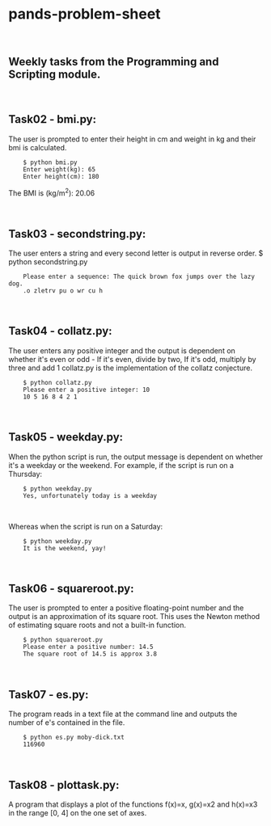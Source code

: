 # pands-problem-sheet
<br>

## Weekly tasks from the Programming and Scripting module.
<br>


## Task02 - bmi.py: 
The user is prompted to enter their height in cm and weight in kg and their bmi is calculated.
<br>

        $ python bmi.py
        Enter weight(kg): 65
        Enter height(cm): 180
The BMI is (kg/m<sup>2</sup>): 20.06
<br>

<br>

## Task03 - secondstring.py: 
The user enters a string and every second letter is output in reverse order.
        $ python secondstring.py
<br>

        Please enter a sequence: The quick brown fox jumps over the lazy dog.
        .o zletrv pu o wr cu h

<br>

## Task04 - collatz.py: 
The user enters any positive integer and the output is dependent on whether it's even or odd -
If it's even, divide by two,
If it's odd, multiply by three and add 1
collatz.py is the implementation of the collatz conjecture.
<br>

        $ python collatz.py
        Please enter a positive integer: 10
        10 5 16 8 4 2 1
         
<br>

## Task05 - weekday.py: 
When the python script is run, the output message is dependent on whether it's a weekday or the weekend. For example, if the script is run on a Thursday:
<br>

        $ python weekday.py
        Yes, unfortunately today is a weekday
<br>

Whereas when the script is run on a Saturday:
<br>

        $ python weekday.py
        It is the weekend, yay!
<br>

## Task06 - squareroot.py: 
The user is prompted to enter a positive floating-point number and the output is an approximation of its square root.
This uses the Newton method of estimating square roots and not a built-in function.
<br>

        $ python squareroot.py
        Please enter a positive number: 14.5
        The square root of 14.5 is approx 3.8

<br>

## Task07 - es.py: 
The program reads in a text file at the command line and outputs the number of e's contained in the file.
<br>

        $ python es.py moby-dick.txt
        116960
<br>

## Task08 - plottask.py: 
A program that displays a plot of the functions f(x)=x, g(x)=x2 and h(x)=x3 in the range [0, 4] on the one set of axes.
